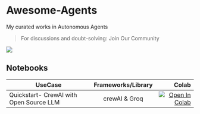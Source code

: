 # Awesome-Agents
My curated works in Autonomous Agents

> For discussions and doubt-solving: Join Our Community

<a href="https://discord.gg/hEMqtDXCHA">
<img src="https://discord.com/api/guilds/939520548726272010/widget.png?style=banner1"></a>

## Notebooks

| UseCase   |      Frameworks/Library      |  Colab |
|----------|:-------------:|------:|
| Quickstart- CrewAI with Open Source LLM |  crewAI & Groq  | [![Open In Colab](https://colab.research.google.com/assets/colab-badge.svg)](https://colab.research.google.com/drive/1pBg-OUmKnvJ371vpQhnan0CWOJKB7ch4?usp=sharing) |
